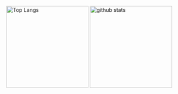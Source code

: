 <p align="left"> 
  <img alt="Top Langs" height="220px" src="https://github-readme-stats.vercel.app/api/top-langs/?username=tkucd&layout=compact&show_icons=true&theme=onedark" />
  <img alt="github stats" height="220px" src="https://github-readme-stats.vercel.app/api?username=tkucd&theme=onedark&show_icons=ture" />
</p>
